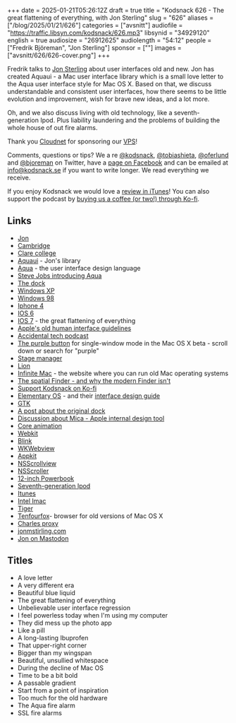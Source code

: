 +++
date = 2025-01-21T05:26:12Z
draft = true
title = "Kodsnack 626 - The great flattening of everything, with Jon Sterling"
slug = "626"
aliases = ["/blog/2025/01/21/626"]
categories = ["avsnitt"]
audiofile = "https://traffic.libsyn.com/kodsnack/626.mp3"
libsynid = "34929120"
english = true
audiosize = "26912625"
audiolength = "54:12"
people = ["Fredrik Björeman", "Jon Sterling"]
sponsor = [""]
images = ["avsnitt/626/626-cover.png"]
+++

Fredrik talks to [Jon Sterling](https://www.jonmsterling.com/) about user interfaces old and new. Jon has created Aquaui - a Mac user interface library which is a small love letter to the Aqua user interface style for Mac OS X. Based on that, we discuss understandable and consistent user interfaces, how there seems to be little evolution and improvement, wish for brave new ideas, and a lot more.

Oh, and we also discuss living with old technology, like a seventh-generation Ipod. Plus liability laundering and the problems of building the whole house of out fire alarms.

Thank you [Cloudnet](http://www.cloudnet.se) for sponsoring our [VPS](http://en.wikipedia.org/wiki/Virtual_private_server)!

Comments, questions or tips? We a	re [@kodsnack](https://www.twitter.com/kodsnack), [@tobiashieta](https://www.twitter.com/tobiashieta), [@oferlund](https://twitter.com/oferlund) and [@bjoreman](https://www.twitter.com/bjoreman) on Twitter, have a [page on Facebook](https://www.facebook.com/kodsnack) and can be emailed at [info@kodsnack.se](mailto:info@kodsnack.se) if you want to write longer. We read everything we receive.

If you enjoy Kodsnack we would love a [review in iTunes](http://itunes.apple.com/se/podcast/kodsnack/id561631498?l=en)! You can also support the podcast by <a href="https://ko-fi.com/kodsnack" rel="payment">buying us a coffee (or two!) through Ko-fi</a>.

## Links ##
* [Jon](https://www.jonmsterling.com/)
* [Cambridge](https://en.wikipedia.org/wiki/University_of_Cambridge)
* [Clare college](https://en.wikipedia.org/wiki/Clare_College,_Cambridge)
* [Aquaui](https://github.com/jonsterling/AquaUI) - Jon's library
* [Aqua](https://en.wikipedia.org/wiki/Aqua_%28user_interface%29) - the user interface design language
* [Steve Jobs introducing Aqua](https://www.youtube.com/watch?v=dHrVGk0WwYM)
* [The dock](https://en.wikipedia.org/wiki/Dock_%28macOS%29)
* [Windows XP](https://en.wikipedia.org/wiki/Windows_XP)
* [Windows 98](https://en.wikipedia.org/wiki/Windows_98)
* [Iphone 4](https://en.wikipedia.org/wiki/IPhone_4)
* [IOS 6](https://en.wikipedia.org/wiki/IOS_6)
* [IOS 7](https://en.wikipedia.org/wiki/IOS_7) - the great flattening of everything
* [Apple's old human interface guidelines](https://mjtsai.com/blog/2021/10/15/old-apple-human-interface-guidelines/)
* [Accidental tech podcast](https://atp.fm/)
* [The purple button](https://arstechnica.com/gadgets/2000/02/mac-os-x-dp3/) for single-window mode in the Mac OS X beta - scroll down or search for "purple"
* [Stage manager](https://www.youtube.com/watch?v=B7t_BCmY-lg)
* [Lion](https://en.wikipedia.org/wiki/OS_X_Lion)
* [Infinite Mac](https://infinitemac.org/) - the website where you can run old Mac operating systems
* [The spatial Finder - and why the modern Finder isn't](https://arstechnica.com/gadgets/2003/04/finder/)
* [Support Kodsnack on Ko-fi](https://ko-fi.com/kodsnack)
* [Elementary OS](https://elementary.io/) - and their [interface design guide](https://docs.elementary.io/hig)
* [GTK](https://en.wikipedia.org/wiki/GTK)
* [A post about the original dock](https://tla.systems/blog/2025/01/04/i-live-my-life-a-quarter-century-at-a-time/)
* [Discussion about Mica - Apple internal design tool](https://mastodon.social/@Cykelero@mas.to/113811615255575964)
* [Core animation](https://en.wikipedia.org/wiki/Core_Animation)
* [Webkit](https://en.wikipedia.org/wiki/WebKit)
* [Blink](https://en.wikipedia.org/wiki/Blink_%28browser_engine%29)
* [WKWebview](https://developer.apple.com/documentation/webkit/wkwebview)
* [Appkit](https://en.wikipedia.org/wiki/AppKit)
* [NSScrollview](https://developer.apple.com/documentation/appkit/nsscrollview)
* [NSScroller](https://developer.apple.com/documentation/appkit/nsscroller)
* [12-inch Powerbook](https://en.wikipedia.org/wiki/PowerBook_G4)
* [Seventh-generation Ipod](https://www.youtube.com/watch?v=Ou2dW4qebbw)
* [Itunes](https://en.wikipedia.org/wiki/ITunes)
* [Intel Imac](https://en.wikipedia.org/wiki/IMac_%28Intel-based%29#White_(2006))
* [Tiger](https://en.wikipedia.org/wiki/Mac_OS_X_Tiger)
* [Tenfourfox](https://www.macintoshrepository.org/36533-tenfourfox)- browser for old versions of Mac OS X
* [Charles proxy](https://www.charlesproxy.com/)
* [jonmstirling.com](https://www.jonmsterling.com/)
* [Jon on Mastodon](https://mathstodon.xyz/@jonmsterling)

## Titles ##
* A love letter
* A very different era
* Beautiful blue liquid
* The great flattening of everything
* Unbelievable user interface regression
* I feel powerless today when I'm using my computer
* They did mess up the photo app
* Like a pill
* A long-lasting Ibuprofen
* That upper-right corner
* Bigger than my wingspan
* Beautiful, unsullied whitespace
* During the decline of Mac OS
* Time to be a bit bold
* A passable gradient
* Start from a point of inspiration
* Too much for the old hardware
* The Aqua fire alarm
* SSL fire alarms
